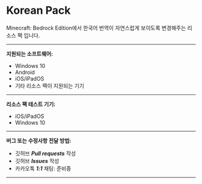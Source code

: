 Korean Pack
==============
Minecraft: Bedrock Edition에서 한국어 번역이 자연스럽게 보이도록 변경해주는 리소스 팩 입니다.
- - - - - - - - - - - - - - - - - - - -
**지원되는 소프트웨어:**
 * Windows 10
 * Android
 * iOS/iPadOS
 * 기타 리소스 팩이 지원되는 기기
- - - - - - - - - - - - - - - - - - - -
**리소스 팩 테스트 기기:**
  * iOS/iPadOS
  * Windows 10
- - - - - - - - - - - - - - - - - - - -
**버그 또는 수정사항 전달 방법:**
 * 깃허브 **_Pull requests_** 작성
 * 깃허브 **_Issues_** 작성
 * 카카오톡 **_1:1_** 채팅: 준비중
- - - - - - - - - - - - - - - - - - - -
